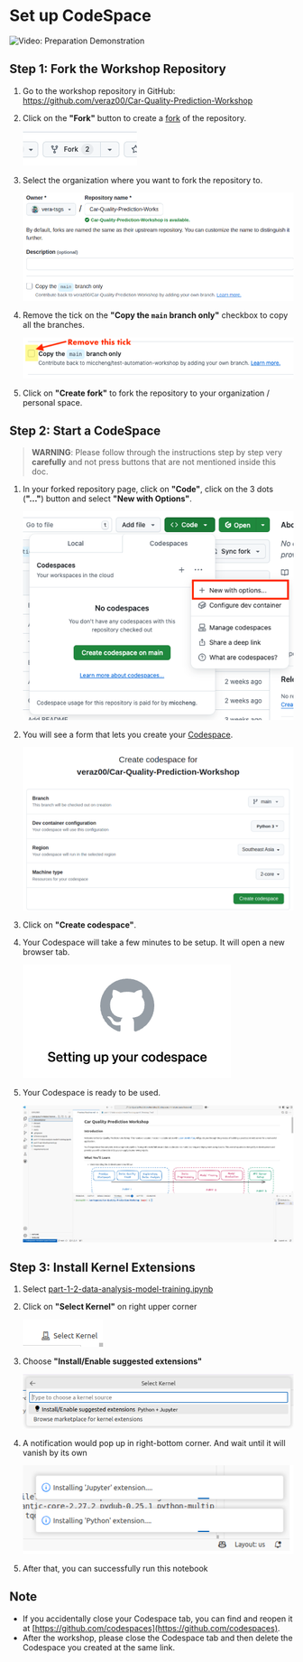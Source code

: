 
# Set up CodeSpace 

![Video: Preparation Demonstration](./static/videos/preparation-demonstration.gif)

## Step 1: Fork the Workshop Repository

1. Go to the workshop repository in GitHub: <https://github.com/veraz00/Car-Quality-Prediction-Workshop>
2. Click on the **"Fork"** button to create a [fork](https://docs.github.com/en/pull-requests/collaborating-with-pull-requests/working-with-forks/fork-a-repo) of the repository.

   ![Fork button](./static/images/fork_button.png)

3. Select the organization where you want to fork the repository to.

   ![Fork form](./static/images/fork_form.png)

4. Remove the tick on the **"Copy the `main` branch only"** checkbox to copy all the branches.

   ![Fork form](./static/images/form_all_branches.png)

5. Click on **"Create fork"** to fork the repository to your organization / personal space.


## Step 2: Start a CodeSpace
> **WARNING**: Please follow through the instructions step by step very **carefully** and not press buttons that are not mentioned inside this doc.

1. In your forked repository page, click on **"Code"**, click on the 3 dots (**"..."**) button and select **"New with Options"**.

   ![Create a new Codespace](./static/images/codespace_new_with_options.png)

2. You will see a form that lets you create your [Codespace](https://docs.github.com/en/codespaces).

   ![Create a Codespace form](./static/images/codespace_create_form.png)


3. Click on **"Create codespace"**.

6. Your Codespace will take a few minutes to be setup. It will open a new browser tab.

   ![Setting Up](./static/images/codespace_setting_up.png)

7. Your Codespace is ready to be used.

   ![Codespace is now ready!](./static/images/codespace_editor_window.png)


## Step 3: Install Kernel Extensions
1. Select [part-1-2-data-analysis-model-training.ipynb](./part-1-2-data-analysis-model-training.ipynb)
2. Click on **"Select Kernel"** on right upper corner 

   ![Select Kernel](./static/images/kernel_select.png)
3. Choose **"Install/Enable suggested extensions"**

   ![Install Extensions for the Kernel](./static/images/kernel_install.png)

4. A notification would pop up in right-bottom corner. And wait until it will vanish by its own

   ![Wait for Extensions Get Installed](./static/images/kernel_wait_installation.png)

5. After that, you can successfully run this notebook

## Note

- If you accidentally close your Codespace tab, you can find and reopen it at [https://github.com/codespaces](https://github.com/codespaces).
- After the workshop, please close the Codespace tab and then delete the Codespace you created at the same link.